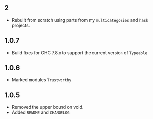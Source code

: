 2
-
* Rebuilt from scratch using parts from my `multicategories` and `hask` projects.

1.0.7
-----
* Build fixes for GHC 7.8.x to support the current version of `Typeable`

1.0.6
-----
* Marked modules `Trustworthy`

1.0.5
---
* Removed the upper bound on void.
* Added `README` and `CHANGELOG`
